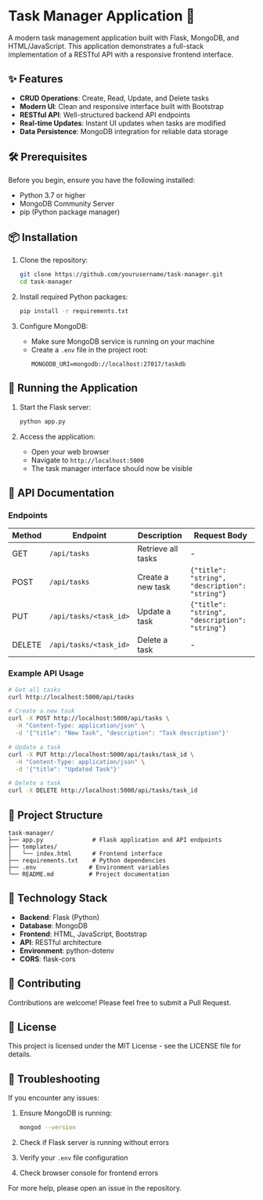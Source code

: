# Task Manager Application 🚀

A modern task management application built with Flask, MongoDB, and HTML/JavaScript. This application demonstrates a full-stack implementation of a RESTful API with a responsive frontend interface.

## ✨ Features

- **CRUD Operations**: Create, Read, Update, and Delete tasks
- **Modern UI**: Clean and responsive interface built with Bootstrap
- **RESTful API**: Well-structured backend API endpoints
- **Real-time Updates**: Instant UI updates when tasks are modified
- **Data Persistence**: MongoDB integration for reliable data storage

## 🛠️ Prerequisites

Before you begin, ensure you have the following installed:
- Python 3.7 or higher
- MongoDB Community Server
- pip (Python package manager)

## 📦 Installation

1. Clone the repository:
   ```bash
   git clone https://github.com/yourusername/task-manager.git
   cd task-manager
   ```

2. Install required Python packages:
   ```bash
   pip install -r requirements.txt
   ```

3. Configure MongoDB:
   - Make sure MongoDB service is running on your machine
   - Create a `.env` file in the project root:
     ```
     MONGODB_URI=mongodb://localhost:27017/taskdb
     ```

## 🚀 Running the Application

1. Start the Flask server:
   ```bash
   python app.py
   ```

2. Access the application:
   - Open your web browser
   - Navigate to `http://localhost:5000`
   - The task manager interface should now be visible

## 🔌 API Documentation

### Endpoints

| Method | Endpoint | Description | Request Body |
|--------|----------|-------------|--------------|
| GET | `/api/tasks` | Retrieve all tasks | - |
| POST | `/api/tasks` | Create a new task | `{"title": "string", "description": "string"}` |
| PUT | `/api/tasks/<task_id>` | Update a task | `{"title": "string", "description": "string"}` |
| DELETE | `/api/tasks/<task_id>` | Delete a task | - |

### Example API Usage

```bash
# Get all tasks
curl http://localhost:5000/api/tasks

# Create a new task
curl -X POST http://localhost:5000/api/tasks \
  -H "Content-Type: application/json" \
  -d '{"title": "New Task", "description": "Task description"}'

# Update a task
curl -X PUT http://localhost:5000/api/tasks/task_id \
  -H "Content-Type: application/json" \
  -d '{"title": "Updated Task"}'

# Delete a task
curl -X DELETE http://localhost:5000/api/tasks/task_id
```

## 📁 Project Structure

```
task-manager/
├── app.py              # Flask application and API endpoints
├── templates/
│   └── index.html      # Frontend interface
├── requirements.txt    # Python dependencies
├── .env               # Environment variables
└── README.md          # Project documentation
```

## 🔧 Technology Stack

- **Backend**: Flask (Python)
- **Database**: MongoDB
- **Frontend**: HTML, JavaScript, Bootstrap
- **API**: RESTful architecture
- **Environment**: python-dotenv
- **CORS**: flask-cors

## 🤝 Contributing

Contributions are welcome! Please feel free to submit a Pull Request.

## 📝 License

This project is licensed under the MIT License - see the LICENSE file for details.

## 🐛 Troubleshooting

If you encounter any issues:

1. Ensure MongoDB is running:
   ```bash
   mongod --version
   ```

2. Check if Flask server is running without errors
3. Verify your `.env` file configuration
4. Check browser console for frontend errors

For more help, please open an issue in the repository.

 
